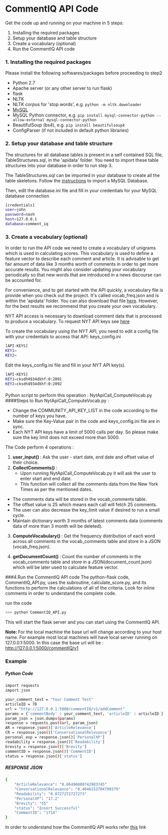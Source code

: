 CommentIQ API Code
========
Get the code up and running on your machine in 5 steps:                                            

1. Installing the required packages
2. Setup your database and table structure
3. Create a vocabulary (optional)
4. Run the CommentIQ API code


### 1. Installing the required packages

Please install the following softwares/packages before proceeding to step2

* Python 2.7
* Apache server (or any other server to run flask)
* flask
* NLTK
* NLTK corpus for 'stop words', e.g. ``python -m nltk.downloader``
* <a href="http://dev.mysql.com/downloads/mysql/">MySQL</a>
* MySQL Python connector, e.g. ``pip install mysql-connector-python --allow-external mysql-connector-python``
* BeautifulSoup (bs4), e.g. ``pip install beautifulsoup4``
* ConfigParser (if not included in default python libraries)


### 2. Setup your database and table structure

The structures for all database tables is present in a self contained SQL file, TableStructures.sql, in the 'apidata' folder. 
You need to import these table structures into your database in order to run step 3. 
                
The TableStructures.sql can be imported in your database to create all the table skeletons. Follow the <a href="http://www.cyberciti.biz/faq/import-mysql-dumpfile-sql-datafile-into-my-database/" target="_blank">instructions</a> to import a MySQL Database.

Then, edit the database.ini file and fill in your credentials for your MySQL database connection
```sh
[credentials]
user=john
password=nash
host=127.0.0.1
database=comment_iq
```

### 3. Create a vocabulary (optional)
In order to run the API code we need to create a vocabulary of unigrams which is used in calculating scores. This vocabulary is used to define a feature vector to describe each comment and article. It is advisable to get fair amount of data like 3 months worth of comments in order to get more accurate results. You might also consider updating your vocabulary periodically so that new words that are introduced in a news discourse can be accounted for. 

For convenience, and to get started with the API quickly, a vocabulary file is provide when you check out the project. It's called vocab_freq.json and is within the 'apidata' folder. You can also download that file <a href="http://ec2-54-173-77-171.compute-1.amazonaws.com/commentIQ/v1/getVocabulary" target="_blank">here</a>. However, for the best results we recommend that you create your own vocabulary. 

NYT API access is necessary to download comment data that is processed to produce a vocabulary. To request NYT API keys see <a href="http://developer.nytimes.com/docs/reference/keys" target="_blank">here</a>

To create the vocabulary using the NYT API, you need to edit a config file with your credentials to access that API:
keys_config.ini
```sh
[API-KEYS]
KEY1=
KEY2=
```
Edit the keys_config.ini file and fill in your NYT API key(s). 
```sh
[API-KEYS]
KEY1=cksdh4934dkhf:0:2091
KEY2=cksdh4934dkhf:0:2092
```

####
Python script to perform this operation : NytApiCall_ComputeVocab.py
####Steps to Run NytApiCall_ComputeVocab.py :

* Change the COMMUNITY_API_KEY_LIST in the code according to the number of keys you have. 
* Make sure the Key-Value pair in the code and keys_config.ini file are in sync.
* Each NYT API keys have a limit of 5000 calls per day. So please make sure the key limit does not exceed more than 5000.

The Code perform 4 operations :

1. <b>user_input() </b> : Ask the user - start date, end date and offset value of their choice.
2. <b>CollectComments()</b> :                    
    * Upon running NytApiCall_ComputeVocab.py it will ask the user to enter start and end date. 
    * This function will collect all the comments data from the New York Times as per the mentioned dates. 
* The comments data will be stored in the vocab_comments table. 
* The offset value is 25 which means each call will fetch 25 comments. 
* The user can also decrease the key_limit value if desired to run a small cycle.
* Maintain dictionary worth 3 months of latest comments data (comments data of more than 3 month will be deleted).

3. <b>ComputeVocabulary() </b> : Get the frequency distribution of each word across all comments in the vocab_comments table and store in a JSON (vocab_freq.json).

4. <b> getDocumentCount() </b> : Count the number of comments in the vocab_comments table and store in a JSON(document_count.json) which will be later used to calculate feature vector.


###4.Run the CommentIQ API code
The python-flask code, CommentIQ_API.py, uses the subroutine, calculate_score.py, and its functions to perform the calculations of all of the criteria. Look for inline comments in order to understand the complete code.

run the code
```sh 
>>> python CommentIQ_API.py 
```
This will start the flask server and you can start using the CommentIQ API.

<b>Note: </b>For the local machine the base url will change according to your host name. For example most local machines will have local server running on 127.0.0.1:5000.  In this case the base url will be : http://127.0.0.1:5000/commentIQ/v1
#####
###  Example
##### Python Code
```sh
import requests
import json

your_comment_text = "Your Comment Text"
articleID = 78
url = "http://127.0.0.1:5000/commentIQ/v1/addComment"
params = {'commentBody' : your_comment_text, 'articleID' : articleID }
param_json = json.dumps(params)
response = requests.post(url, param_json)
AR = response.json()['ArticleRelevance']
CR = response.json()['ConversationalRelevance']
personal_exp = response.json()['PersonalXP']
readability = response.json()['Readability']
brevity = response.json()['Brevity']
commentID = response.json()['CommentID']
status = response.json()['status']
```
##### RESPONSE JSON
```sh
{
    "ArticleRelevance": "0.06496080742983745"
    "ConversationalRelevance": "0.4046152704799379"
    "Readability": "0.0727272727273"
    "PersonalXP": "17.2"
    "Brevity": "55"
    "status": "Insert Successful"
    "CommentID": "1714"
}        
```

In order to understand how the CommentIQ API works refer <a href="https://github.com/comp-journalism/commentIQ" target="_blank">this</a> link



